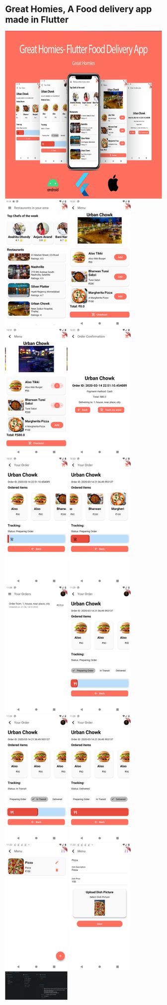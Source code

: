# Great Homies, A Food delivery app made in Flutter


<!--<div align="center">-->
  <img src="thumnail.png" height="540"/>
<!--</div>-->

<br>
<img src="screenshots/Screenshot_1.png" width=200>
<img src= "screenshots/Screenshot_2.png" width=200>
<img src= "screenshots/Screenshot_3.png" width=200>
<img src= "screenshots/Screenshot_4.png" width=200>
<img src= "screenshots/Screenshot_5.png" width=200>
<img src= "screenshots/Screenshot_6.png" width=200>
<img src= "screenshots/Screenshot_7.png" width=200>
<img src= "screenshots/Screenshot_8.png" width=200>
<img src= "screenshots/Screenshot_9.png" width=200>
<img src= "screenshots/Screenshot_10.png" width=200>
<img src= "screenshots/Screenshot_11.png" width=200>
<img src= "screenshots/Screenshot_12.png" width=200>
<img src= "Firebase_cloud_firestore.png" width=200>
